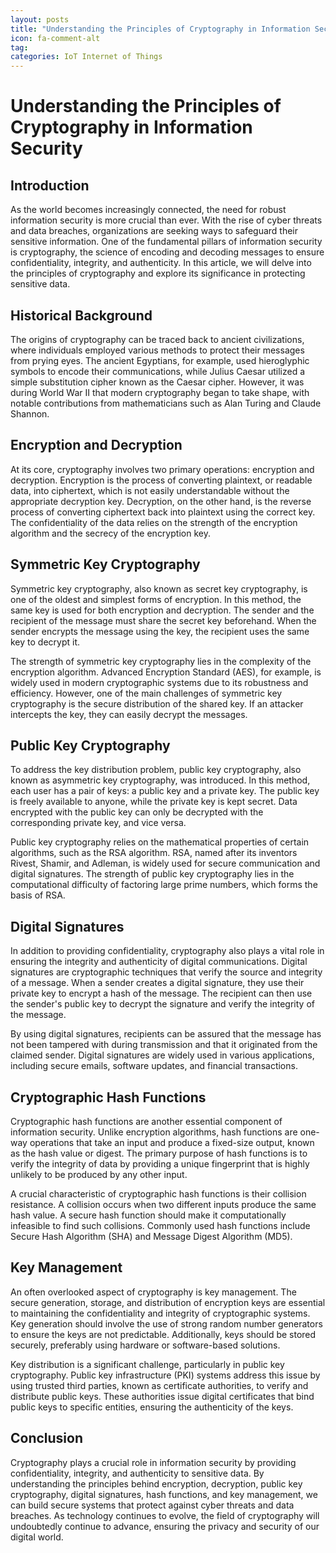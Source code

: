 ```yaml
---
layout: posts
title: "Understanding the Principles of Cryptography in Information Security"
icon: fa-comment-alt
tag:      
categories: IoT Internet of Things
---
```



# Understanding the Principles of Cryptography in Information Security

## Introduction

As the world becomes increasingly connected, the need for robust information security is more crucial than ever. With the rise of cyber threats and data breaches, organizations are seeking ways to safeguard their sensitive information. One of the fundamental pillars of information security is cryptography, the science of encoding and decoding messages to ensure confidentiality, integrity, and authenticity. In this article, we will delve into the principles of cryptography and explore its significance in protecting sensitive data.

## Historical Background

The origins of cryptography can be traced back to ancient civilizations, where individuals employed various methods to protect their messages from prying eyes. The ancient Egyptians, for example, used hieroglyphic symbols to encode their communications, while Julius Caesar utilized a simple substitution cipher known as the Caesar cipher. However, it was during World War II that modern cryptography began to take shape, with notable contributions from mathematicians such as Alan Turing and Claude Shannon.

## Encryption and Decryption

At its core, cryptography involves two primary operations: encryption and decryption. Encryption is the process of converting plaintext, or readable data, into ciphertext, which is not easily understandable without the appropriate decryption key. Decryption, on the other hand, is the reverse process of converting ciphertext back into plaintext using the correct key. The confidentiality of the data relies on the strength of the encryption algorithm and the secrecy of the encryption key.

## Symmetric Key Cryptography

Symmetric key cryptography, also known as secret key cryptography, is one of the oldest and simplest forms of encryption. In this method, the same key is used for both encryption and decryption. The sender and the recipient of the message must share the secret key beforehand. When the sender encrypts the message using the key, the recipient uses the same key to decrypt it.

The strength of symmetric key cryptography lies in the complexity of the encryption algorithm. Advanced Encryption Standard (AES), for example, is widely used in modern cryptographic systems due to its robustness and efficiency. However, one of the main challenges of symmetric key cryptography is the secure distribution of the shared key. If an attacker intercepts the key, they can easily decrypt the messages.

## Public Key Cryptography

To address the key distribution problem, public key cryptography, also known as asymmetric key cryptography, was introduced. In this method, each user has a pair of keys: a public key and a private key. The public key is freely available to anyone, while the private key is kept secret. Data encrypted with the public key can only be decrypted with the corresponding private key, and vice versa.

Public key cryptography relies on the mathematical properties of certain algorithms, such as the RSA algorithm. RSA, named after its inventors Rivest, Shamir, and Adleman, is widely used for secure communication and digital signatures. The strength of public key cryptography lies in the computational difficulty of factoring large prime numbers, which forms the basis of RSA.

## Digital Signatures

In addition to providing confidentiality, cryptography also plays a vital role in ensuring the integrity and authenticity of digital communications. Digital signatures are cryptographic techniques that verify the source and integrity of a message. When a sender creates a digital signature, they use their private key to encrypt a hash of the message. The recipient can then use the sender's public key to decrypt the signature and verify the integrity of the message.

By using digital signatures, recipients can be assured that the message has not been tampered with during transmission and that it originated from the claimed sender. Digital signatures are widely used in various applications, including secure emails, software updates, and financial transactions.

## Cryptographic Hash Functions

Cryptographic hash functions are another essential component of information security. Unlike encryption algorithms, hash functions are one-way operations that take an input and produce a fixed-size output, known as the hash value or digest. The primary purpose of hash functions is to verify the integrity of data by providing a unique fingerprint that is highly unlikely to be produced by any other input.

A crucial characteristic of cryptographic hash functions is their collision resistance. A collision occurs when two different inputs produce the same hash value. A secure hash function should make it computationally infeasible to find such collisions. Commonly used hash functions include Secure Hash Algorithm (SHA) and Message Digest Algorithm (MD5).

## Key Management

An often overlooked aspect of cryptography is key management. The secure generation, storage, and distribution of encryption keys are essential to maintaining the confidentiality and integrity of cryptographic systems. Key generation should involve the use of strong random number generators to ensure the keys are not predictable. Additionally, keys should be stored securely, preferably using hardware or software-based solutions.

Key distribution is a significant challenge, particularly in public key cryptography. Public key infrastructure (PKI) systems address this issue by using trusted third parties, known as certificate authorities, to verify and distribute public keys. These authorities issue digital certificates that bind public keys to specific entities, ensuring the authenticity of the keys.

## Conclusion

Cryptography plays a crucial role in information security by providing confidentiality, integrity, and authenticity to sensitive data. By understanding the principles behind encryption, decryption, public key cryptography, digital signatures, hash functions, and key management, we can build secure systems that protect against cyber threats and data breaches. As technology continues to evolve, the field of cryptography will undoubtedly continue to advance, ensuring the privacy and security of our digital world.